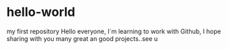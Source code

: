 # hello-world
my first repository
Hello everyone, I´m learning to work with Github, I hope sharing with you many great an good projects..see u
